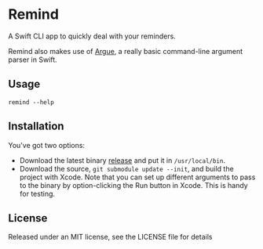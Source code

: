 Remind
======

A Swift CLI app to quickly deal with your reminders.

Remind also makes use of [Argue](https://github.com/interstateone/Argue), a really basic command-line argument parser in Swift.

## Usage

`remind --help`

## Installation

You've got two options:

- Download the latest binary [release](/releases) and put it in `/usr/local/bin`.
- Download the source, `git submodule update --init`, and build the project with Xcode. Note that you can set up different arguments to pass to the binary by option-clicking the Run button in Xcode. This is handy for testing.

## License

Released under an MIT license, see the LICENSE file for details
